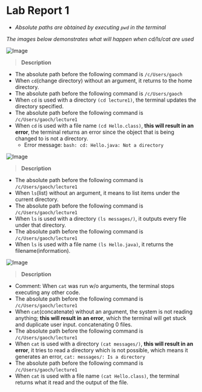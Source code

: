 # Lab Report 1
* *Absolute paths are obtained by executing `pwd` in the terminal*
  
*The images below demonstrates what will happen when cd/ls/cat are used*

![Image](https://rxwy.github.io/cse15l-lab-reports/labreport1/img/cd.png)
> **Description**

* The absolute path before the following command is `/c/Users/gaoch`
* When `cd`(change directory) without an argument, it returns to the home directory.
* The absolute path before the following command is `/c/Users/gaoch`
* When `cd` is used with a directory `(cd lecture1)`, the terminal updates the directory specified.
* The absolute path before the following command is `/c/Users/gaoch/lecture1`
* When `cd` is used with a file name `(cd Hello.class)`, **this will result in an error**, the terminal returns an error since the object that is being changed to is not a directory.
  * Error message: `bash: cd: Hello.java: Not a directory`


![Image](https://rxwy.github.io/cse15l-lab-reports/labreport1/img/ls.png)
> **Description**
* The absolute path before the following command is `/c/Users/gaoch/lecture1`
* When `ls`(list) without an argument, it means to list items under the current directory.
* The absolute path before the following command is `/c/Users/gaoch/lecture1`
* When `ls` is used with a directory `(ls messages/)`, it outputs every file under that directory.
* The absolute path before the following command is `/c/Users/gaoch/lecture1`
* When `ls` is used with a file name `(ls Hello.java)`, it returns the filename(information). 

![Image](https://rxwy.github.io/cse15l-lab-reports/labreport1/img/cat.png)
> **Description**
* Comment: When `cat` was run w/o arguments, the terminal stops executing any other code.
* The absolute path before the following command is `/c/Users/gaoch/lecture1`
* When `cat`(concatenate) without an argument, the system is not reading anything; **this will result in an error**, which the terminal will get stuck and duplicate user input. concatenating 0 files.
* The absolute path before the following command is `/c/Users/gaoch/lecture1`
* When `cat` is used with a directory `(cat messages/)`, **this will result in an error**, it tries to read a directory which is not possible, which means it generates an error, `cat: messages/: Is a directory`
* The absolute path before the following command is `/c/Users/gaoch/lecture1`
* When `cat` is used with a file name `(cat Hello.class)`, the terminal returns what it read and the output of the file.
